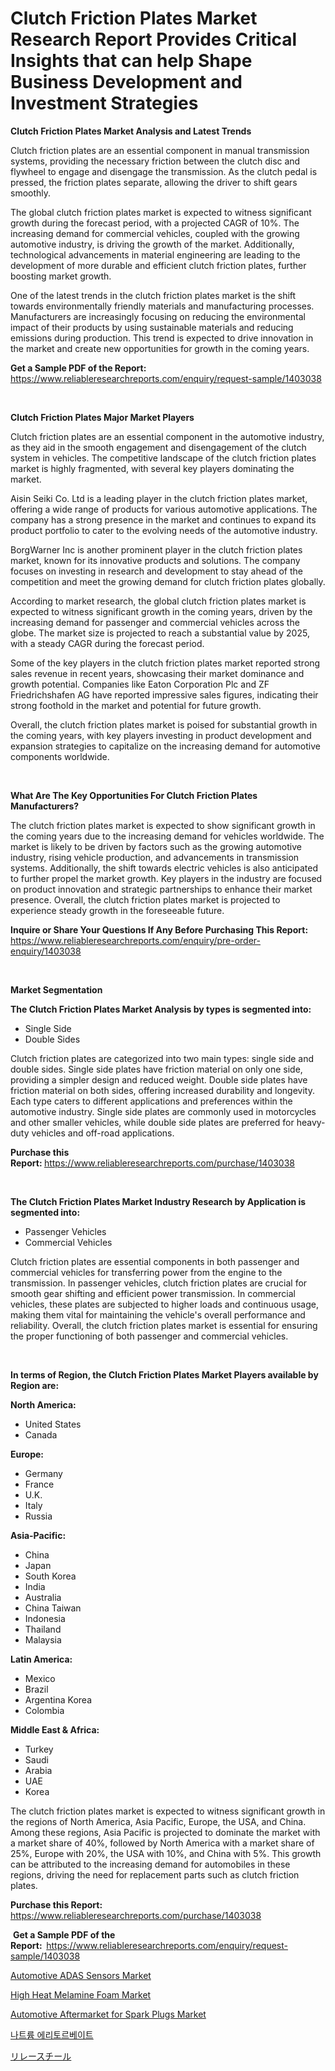 <p><h1>Clutch Friction Plates Market Research Report Provides Critical Insights that can help Shape Business Development and Investment Strategies</h1></p><p><strong>Clutch Friction Plates Market Analysis and Latest Trends</strong></p>
<p><p>Clutch friction plates are an essential component in manual transmission systems, providing the necessary friction between the clutch disc and flywheel to engage and disengage the transmission. As the clutch pedal is pressed, the friction plates separate, allowing the driver to shift gears smoothly.</p><p>The global clutch friction plates market is expected to witness significant growth during the forecast period, with a projected CAGR of 10%. The increasing demand for commercial vehicles, coupled with the growing automotive industry, is driving the growth of the market. Additionally, technological advancements in material engineering are leading to the development of more durable and efficient clutch friction plates, further boosting market growth.</p><p>One of the latest trends in the clutch friction plates market is the shift towards environmentally friendly materials and manufacturing processes. Manufacturers are increasingly focusing on reducing the environmental impact of their products by using sustainable materials and reducing emissions during production. This trend is expected to drive innovation in the market and create new opportunities for growth in the coming years.</p></p>
<p><strong>Get a Sample PDF of the Report:&nbsp;</strong> <a href="https://www.reliableresearchreports.com/enquiry/request-sample/1403038">https://www.reliableresearchreports.com/enquiry/request-sample/1403038</a></p>
<p>&nbsp;</p>
<p><strong>Clutch Friction Plates Major Market Players</strong></p>
<p><p>Clutch friction plates are an essential component in the automotive industry, as they aid in the smooth engagement and disengagement of the clutch system in vehicles. The competitive landscape of the clutch friction plates market is highly fragmented, with several key players dominating the market.</p><p>Aisin Seiki Co. Ltd is a leading player in the clutch friction plates market, offering a wide range of products for various automotive applications. The company has a strong presence in the market and continues to expand its product portfolio to cater to the evolving needs of the automotive industry.</p><p>BorgWarner Inc is another prominent player in the clutch friction plates market, known for its innovative products and solutions. The company focuses on investing in research and development to stay ahead of the competition and meet the growing demand for clutch friction plates globally.</p><p>According to market research, the global clutch friction plates market is expected to witness significant growth in the coming years, driven by the increasing demand for passenger and commercial vehicles across the globe. The market size is projected to reach a substantial value by 2025, with a steady CAGR during the forecast period.</p><p>Some of the key players in the clutch friction plates market reported strong sales revenue in recent years, showcasing their market dominance and growth potential. Companies like Eaton Corporation Plc and ZF Friedrichshafen AG have reported impressive sales figures, indicating their strong foothold in the market and potential for future growth.</p><p>Overall, the clutch friction plates market is poised for substantial growth in the coming years, with key players investing in product development and expansion strategies to capitalize on the increasing demand for automotive components worldwide.</p></p>
<p>&nbsp;</p>
<p><strong>What Are The Key Opportunities For Clutch Friction Plates Manufacturers?</strong></p>
<p><p>The clutch friction plates market is expected to show significant growth in the coming years due to the increasing demand for vehicles worldwide. The market is likely to be driven by factors such as the growing automotive industry, rising vehicle production, and advancements in transmission systems. Additionally, the shift towards electric vehicles is also anticipated to further propel the market growth. Key players in the industry are focused on product innovation and strategic partnerships to enhance their market presence. Overall, the clutch friction plates market is projected to experience steady growth in the foreseeable future.</p></p>
<p><strong>Inquire or Share Your Questions If Any Before Purchasing This Report:</strong> <a href="https://www.reliableresearchreports.com/enquiry/pre-order-enquiry/1403038">https://www.reliableresearchreports.com/enquiry/pre-order-enquiry/1403038</a></p>
<p>&nbsp;</p>
<p><strong>Market Segmentation</strong></p>
<p><strong>The Clutch Friction Plates Market Analysis by types is segmented into:</strong></p>
<p><ul><li>Single Side</li><li>Double Sides</li></ul></p>
<p><p>Clutch friction plates are categorized into two main types: single side and double sides. Single side plates have friction material on only one side, providing a simpler design and reduced weight. Double side plates have friction material on both sides, offering increased durability and longevity. Each type caters to different applications and preferences within the automotive industry. Single side plates are commonly used in motorcycles and other smaller vehicles, while double side plates are preferred for heavy-duty vehicles and off-road applications.</p></p>
<p><strong>Purchase this Report:&nbsp;</strong><a href="https://www.reliableresearchreports.com/purchase/1403038">https://www.reliableresearchreports.com/purchase/1403038</a></p>
<p>&nbsp;</p>
<p><strong>The Clutch Friction Plates Market Industry Research by Application is segmented into:</strong></p>
<p><ul><li>Passenger Vehicles</li><li>Commercial Vehicles</li></ul></p>
<p><p>Clutch friction plates are essential components in both passenger and commercial vehicles for transferring power from the engine to the transmission. In passenger vehicles, clutch friction plates are crucial for smooth gear shifting and efficient power transmission. In commercial vehicles, these plates are subjected to higher loads and continuous usage, making them vital for maintaining the vehicle's overall performance and reliability. Overall, the clutch friction plates market is essential for ensuring the proper functioning of both passenger and commercial vehicles.</p></p>
<p>&nbsp;</p>
<p><strong>In terms of Region, the Clutch Friction Plates Market Players available by Region are:</strong></p>
<p>
    <p> <strong> North America: </strong>
        <ul>
            <li>United States</li>
            <li>Canada</li>
        </ul>
        </p> 
    <p> <strong> Europe: </strong>
        <ul>
            <li>Germany</li>
            <li>France</li>
            <li>U.K.</li>
            <li>Italy</li>
            <li>Russia</li>
        </ul>
        </p> 
    <p> <strong> Asia-Pacific: </strong>
        <ul>
            <li>China</li>
            <li>Japan</li>
            <li>South Korea</li>
            <li>India</li>
            <li>Australia</li>
            <li>China Taiwan</li>
            <li>Indonesia</li>
            <li>Thailand</li>
            <li>Malaysia</li>
        </ul>
        </p> 
    <p> <strong> Latin America: </strong>
        <ul>
            <li>Mexico</li>
            <li>Brazil</li>
            <li>Argentina Korea</li>
            <li>Colombia</li>
        </ul>
        </p> 
    <p> <strong> Middle East & Africa: </strong>
        <ul>
            <li>Turkey</li>
            <li>Saudi</li>
            <li>Arabia</li>
            <li>UAE</li>
            <li>Korea</li>
        </ul>
    </p>
    </p>
<p><p>The clutch friction plates market is expected to witness significant growth in the regions of North America, Asia Pacific, Europe, the USA, and China. Among these regions, Asia Pacific is projected to dominate the market with a market share of 40%, followed by North America with a market share of 25%, Europe with 20%, the USA with 10%, and China with 5%. This growth can be attributed to the increasing demand for automobiles in these regions, driving the need for replacement parts such as clutch friction plates.</p></p>
<p><strong>Purchase this Report: </strong><a href="https://www.reliableresearchreports.com/purchase/1403038">https://www.reliableresearchreports.com/purchase/1403038</a></p>
<p>&nbsp;<strong>Get a Sample PDF of the Report:&nbsp;&nbsp;</strong><a href="https://www.reliableresearchreports.com/enquiry/request-sample/1403038">https://www.reliableresearchreports.com/enquiry/request-sample/1403038</a></p>
<p><strong></strong></p>
<p><p><a href="https://view.publitas.com/reportprime-1/automotive-adas-sensors-market-size-and-growth-market-segmentation-regional-and-country-breakdowns-and-market-trends-for-period-from-2024-2031/">Automotive ADAS Sensors Market</a></p><p><a href="https://poised-avenue-46d.notion.site/High-Heat-Melamine-Foam-Market-Size-Furnishes-Valuable-Information-Encompassing-Market-Share-Market-2e34a655efde478eae063cafdad53840">High Heat Melamine Foam Market</a></p><p><a href="https://view.publitas.com/reportprime-1/automotive-aftermarket-for-spark-plugs-market-centers-on-aspects-such-as-market-growth-market-share-market-opportunity-and-projected-forecasts-spanning-from-2024-to-2031/">Automotive Aftermarket for Spark Plugs Market</a></p><p><a href="https://medium.com/@do_trejo/%EB%82%98%ED%8A%B8%EB%A5%A8-%EC%97%90%EB%A6%AC%EC%8A%A4%EB%B3%B4%EB%A5%B4%EB%B2%A0%EC%9D%B4%ED%8A%B8-%EC%8B%9C%EC%9E%A5-%EA%B7%9C%EB%AA%A8-%EC%8B%9C%EC%9E%A5-%EC%A0%84%EB%A7%9D-%EB%B0%8F-%EC%8B%9C%EC%9E%A5-%EC%98%88%EC%B8%A1-2024%EB%85%84%EC%97%90%EC%84%9C-2031%EB%85%84%EA%B9%8C%EC%A7%80-449dfff1e718">나트륨 에리토르베이트</a></p><p><a href="https://medium.com/@sheliamoneyz1c4jitzdb7wqt/%E3%83%AA%E3%83%AC%E3%83%BC%E9%8B%BC%E5%B8%82%E5%A0%B4%E3%81%AE%E8%A6%8F%E6%A8%A1%E3%81%AF-%E4%B8%96%E7%95%8C%E3%81%AE%E7%94%A3%E6%A5%AD%E3%81%AB%E3%81%8A%E3%81%91%E3%82%8B%E6%9C%80%E9%81%A9%E3%81%AA%E3%83%9E%E3%83%BC%E3%82%B1%E3%83%86%E3%82%A3%E3%83%B3%E3%82%B0%E3%83%81%E3%83%A3%E3%83%8D%E3%83%AB%E3%82%92%E6%98%8E%E3%82%89%E3%81%8B%E3%81%AB%E3%81%97%E3%81%BE%E3%81%99-981cc64d3fb1">リレースチール</a></p></p>